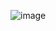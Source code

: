 ![image](https://user-images.githubusercontent.com/64726822/121776254-cc828100-cbc6-11eb-97f6-10a19d1743ed.png)
